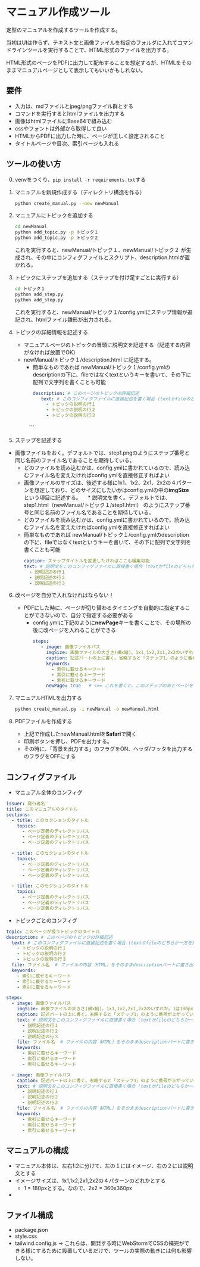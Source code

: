 マニュアル作成ツール
====

定型のマニュアルを作成するツールを作成する。

当初はUIは作らず、テキスト文と画像ファイルを指定のフォルダに入れてコマンドラインツールを実行することで、HTML形式のファイルを出力する。

HTML形式のページをPDFに出力して配布することを想定するが、HTMLをそのままマニュアルページとして表示してもいいかもしれない。


## 要件

* 入力は、mdファイルとjpeg/pngファイル群とする
* コマンドを実行するとhtmlファイルを出力する
* 画像はhtmlファイルにBase64で組み込む
* cssやフォントは外部から取得して良い
* HTMLからPDFに出力した時に、ページが正しく設定されること
* タイトルページや目次、索引ページも入れる


## ツールの使い方

0. venvをつくり、```pip install -r requirements.txt```する


1. マニュアルを新規作成する（ディレクトリ構造を作る）
   ```bash
   python create_manual.py --new newManual
   ```


2. マニュアルにトピックを追加する
   ```bash
   cd newManual
   python add_topic.py -p トピック１
   python add_topic.py -p トピック２
   ```
   これを実行すると、newManual/トピック１、newManual/トピック２ が生成され、その中にコンフィグファイルとスクリプト、description.htmlが置かれる。


3. トピックにステップを追加する（ステップを付け足すごとに実行する）
   ```bash
   cd トピック１
   python add_step.py
   python add_step.py
   ```
   これを実行すると、newManual/トピック１/config.ymlにステップ情報が追記され、htmlファイル雛形が出力される。


4. トピックの詳細情報を記述する
   * マニュアルページのトピックの冒頭に説明文を記述する（記述する内容がなければ放置でOK）
   * newManual/トピック１/description.html に記述する。
     * 簡単なものであれば newManual/トピック１/config.ymlのdescriptionの下に、fileではなくtextというキーを書いて、その下に配列で文字列を書くことも可能
       ```yaml
       description: # このページのトピックの詳細記述
          text: # このコンフィグファイルに直接記述を書く場合 (textかfileのどちらか一方を指定する(両方指定されたらtext優先))
            - トピックの説明の行１
            - トピックの説明の行２
            - トピックの説明の行３
     　```

5. ステップを記述する
  * 画像ファイルをおく。デフォルトでは、step1.pngのようにステップ番号と同じ名前のファイル名であることを期待している。
    * どのファイルを読み込むかは、config.ymlに書かれているので、読み込むファイル名を変えたければconfig.ymlを直接修正すればよい
    * 画像ファイルのサイズは、後述する様に1x1、1x2、2x1、2x2の４パターンを想定しており、どのサイズにしたいかはconfig.ymlの中の**imgSize**という項目に記述する。
　* 説明文を書く。デフォルトでは、step1.html（newManual/トピック１/step1.html） のようにステップ番号と同じ名前のファイル名であることを期待している。
    * どのファイルを読み込むかは、config.ymlに書かれているので、読み込むファイル名を変えたければconfig.ymlを直接修正すればよい
    * 簡単なものであれば newManual/トピック１/config.ymlのdescriptionの下に、fileではなくtextというキーを書いて、その下に配列で文字列を書くことも可能
      ```yaml
      caption: ステップタイトルを変更したければここも編集可能
      text: # 説明文をこのコンフィグファイルに直接書く場合 (textかfileのどちらか一方を指定する(両方指定されたらtext優先))
        - 説明記述の行１
        - 説明記述の行２
        - 説明記述の行３
      ```

6. 改ページを自分で入れなければならない！
   * PDFにした時に、ページが切り替わるタイミングを自動的に指定することができないので、自分で指定する必要がある
     * config.ymlに下記のように**newPage**キーを書くことで、その場所の後に改ページを入れることができる
        ```yaml
        steps:
           - image: 画像ファイルパス
             imgSize: 画像ファイルの大きさ(横x縦)。1x1,1x2,2x1,2x2のいずれか。1は180pxを表す。省略すると1x1
             caption: 記述パートの上に書く。省略すると「ステップ1」のように番号が上がっていく
             keywords:
               - 索引に載せるキーワード
               - 索引に載せるキーワード
               - 索引に載せるキーワード
             newPage: true   # <== これを書くと、このステップのあとページを切り替える
        ```


6. マニュアルHTMLを出力する
   ```bash
   python create_manual.py -i newManual -o newManual.html
   ```


7. PDFファイルを作成する
   * 上記で作成したnewManual.htmlを**Safari**で開く
   * 印刷ボタンを押し、PDFを出力する。
   * その時に、「背景を出力する」のフラグをON、ヘッダ/フッタを出力するのフラグをOFFにする




## コンフィグファイル

* マニュアル全体のコンフィグ
```yaml
issuer: 発行者名
title: このマニュアルのタイトル
sections:
  - title: このセクションのタイトル
    topics:
      - ページ定義のディレクトリパス
      - ページ定義のディレクトリパス
      - ページ定義のディレクトリパス

  - title: このセクションのタイトル
    topics:
      - ページ定義のディレクトリパス
      - ページ定義のディレクトリパス
      - ページ定義のディレクトリパス

  - title: このセクションのタイトル
    topics:
      - ページ定義のディレクトリパス
      - ページ定義のディレクトリパス
      - ページ定義のディレクトリパス
```

* トピックごとのコンフィグ
```yaml
topic: このページが扱うトピックのタイトル
description: # このページのトピックの詳細記述
  text: # このコンフィグファイルに直接記述を書く場合 (textかfileのどちらか一方を指定する(両方指定されたらtext優先))
    - トピックの説明の行１
    - トピックの説明の行２
    - トピックの説明の行３
  file: ファイル名  # ファイルの内容（HTML）をそのままdescriptionパートに書き出したい場合 (textかfileのどちらか一方を指定する(両方指定されたらtext優先))
  keywords:
    - 索引に載せるキーワード
    - 索引に載せるキーワード
    - 索引に載せるキーワード

steps:
  - image: 画像ファイルパス
    imgSize: 画像ファイルの大きさ(横x縦)。1x1,1x2,2x1,2x2のいずれか。1は180pxを表す。省略すると1x1
    caption: 記述パートの上に書く。省略すると「ステップ1」のように番号が上がっていく
    text: # 説明文をこのコンフィグファイルに直接書く場合 (textかfileのどちらか一方を指定する(両方指定されたらtext優先))
      - 説明記述の行１
      - 説明記述の行２
      - 説明記述の行３
    file: ファイル名  # ファイルの内容（HTML）をそのままdescriptionパートに書き出したい場合 (textかfileのどちらか一方を指定する(両方指定されたらtext優先))
    keywords:
      - 索引に載せるキーワード
      - 索引に載せるキーワード
      - 索引に載せるキーワード

  - image: 画像ファイルパス
    caption: 記述パートの上に書く。省略すると「ステップ1」のように番号が上がっていく
    text: # 説明文をこのコンフィグファイルに直接書く場合 (textかfileのどちらか一方を指定する(両方指定されたらtext優先))
      - 説明記述の行１
      - 説明記述の行２
      - 説明記述の行３
    file: ファイル名  # ファイルの内容（HTML）をそのままdescriptionパートに書き出したい場合 (textかfileのどちらか一方を指定する(両方指定されたらtext優先))
    keywords:
      - 索引に載せるキーワード
      - 索引に載せるキーワード
      - 索引に載せるキーワード
```




## マニュアルの構成

* マニュアル本体は、左右1:2に分けて、左の１にはイメージ、右の２には説明文とする
* イメージサイズは、1x1,1x2,2x1,2x2の４パターンのどれかとする
  * 1 = 180pxとする。なので、2x2 = 360x360px
* 


## ファイル構成

* package.json
* style.css
* tailwind.config.js
  -> これらは、開発する時にWebStormでCSSの補完ができる様にするために設置しているだけで、ツールの実際の動きには何も影響しない。

